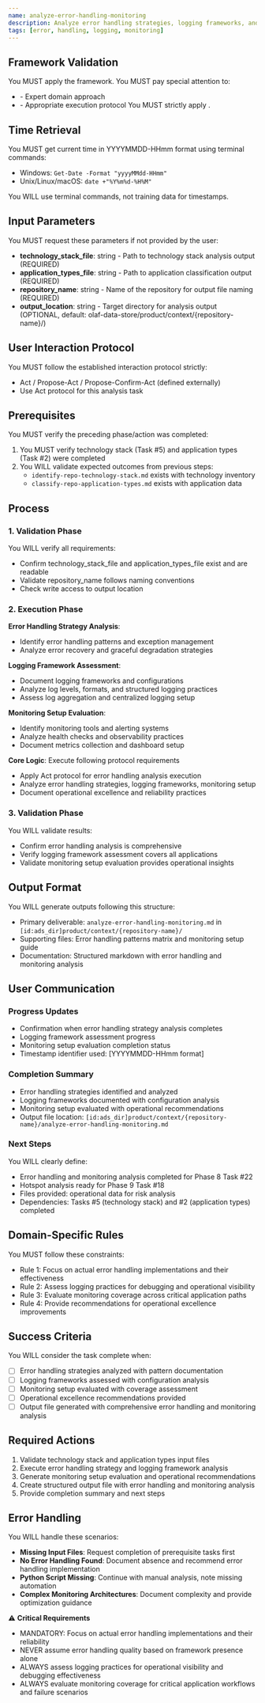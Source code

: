 ```yaml
---
name: analyze-error-handling-monitoring
description: Analyze error handling strategies, logging frameworks, and monitoring setup
tags: [error, handling, logging, monitoring]
---
```


## Framework Validation
You MUST apply the <olaf-work-instructions> framework.
You MUST pay special attention to:
- <olaf-general-role-and-behavior> - Expert domain approach
- <olaf-interaction-protocols> - Appropriate execution protocol
You MUST strictly apply <olaf-framework-validation>.

## Time Retrieval
You MUST get current time in YYYYMMDD-HHmm format using terminal commands:
- Windows: `Get-Date -Format "yyyyMMdd-HHmm"`
- Unix/Linux/macOS: `date +"%Y%m%d-%H%M"`

You WILL use terminal commands, not training data for timestamps.

## Input Parameters
You MUST request these parameters if not provided by the user:
- **technology_stack_file**: string - Path to technology stack analysis output (REQUIRED)
- **application_types_file**: string - Path to application classification output (REQUIRED)
- **repository_name**: string - Name of the repository for output file naming (REQUIRED)
- **output_location**: string - Target directory for analysis output (OPTIONAL, default: olaf-data-store/product/context/{repository-name}/)

## User Interaction Protocol
You MUST follow the established interaction protocol strictly:
- Act / Propose-Act / Propose-Confirm-Act (defined externally)
- Use Act protocol for this analysis task

## Prerequisites
You MUST verify the preceding phase/action was completed:
1. You MUST verify technology stack (Task #5) and application types (Task #2) were completed
2. You WILL validate expected outcomes from previous steps:
   - `identify-repo-technology-stack.md` exists with technology inventory
   - `classify-repo-application-types.md` exists with application data

## Process

### 1. Validation Phase
You WILL verify all requirements:
- Confirm technology_stack_file and application_types_file exist and are readable
- Validate repository_name follows naming conventions
- Check write access to output location

### 2. Execution Phase

**Error Handling Strategy Analysis**:
- Identify error handling patterns and exception management
- Analyze error recovery and graceful degradation strategies

**Logging Framework Assessment**:
- Document logging frameworks and configurations
- Analyze log levels, formats, and structured logging practices
- Assess log aggregation and centralized logging setup

**Monitoring Setup Evaluation**:
- Identify monitoring tools and alerting systems
- Analyze health checks and observability practices
- Document metrics collection and dashboard setup

**Core Logic**: Execute following protocol requirements
- Apply Act protocol for error handling analysis execution
- Analyze error handling strategies, logging frameworks, monitoring setup
- Document operational excellence and reliability practices

### 3. Validation Phase
You WILL validate results:
- Confirm error handling analysis is comprehensive
- Verify logging framework assessment covers all applications
- Validate monitoring setup evaluation provides operational insights

## Output Format
You WILL generate outputs following this structure:
- Primary deliverable: `analyze-error-handling-monitoring.md` in `[id:ads_dir]product/context/{repository-name}/`
- Supporting files: Error handling patterns matrix and monitoring setup guide
- Documentation: Structured markdown with error handling and monitoring analysis

## User Communication

### Progress Updates
- Confirmation when error handling strategy analysis completes
- Logging framework assessment progress
- Monitoring setup evaluation completion status
- Timestamp identifier used: [YYYYMMDD-HHmm format]

### Completion Summary
- Error handling strategies identified and analyzed
- Logging frameworks documented with configuration analysis
- Monitoring setup evaluated with operational recommendations
- Output file location: `[id:ads_dir]product/context/{repository-name}/analyze-error-handling-monitoring.md`

### Next Steps
You WILL clearly define:
- Error handling and monitoring analysis completed for Phase 8 Task #22
- Hotspot analysis ready for Phase 9 Task #18
- Files provided: operational data for risk analysis
- Dependencies: Tasks #5 (technology stack) and #2 (application types) completed

## Domain-Specific Rules
You MUST follow these constraints:
- Rule 1: Focus on actual error handling implementations and their effectiveness
- Rule 2: Assess logging practices for debugging and operational visibility
- Rule 3: Evaluate monitoring coverage across critical application paths
- Rule 4: Provide recommendations for operational excellence improvements

## Success Criteria
You WILL consider the task complete when:
- [ ] Error handling strategies analyzed with pattern documentation
- [ ] Logging frameworks assessed with configuration analysis
- [ ] Monitoring setup evaluated with coverage assessment
- [ ] Operational excellence recommendations provided
- [ ] Output file generated with comprehensive error handling and monitoring analysis

## Required Actions
1. Validate technology stack and application types input files
2. Execute error handling strategy and logging framework analysis
3. Generate monitoring setup evaluation and operational recommendations
4. Create structured output file with error handling and monitoring analysis
5. Provide completion summary and next steps

## Error Handling
You WILL handle these scenarios:
- **Missing Input Files**: Request completion of prerequisite tasks first
- **No Error Handling Found**: Document absence and recommend error handling implementation
- **Python Script Missing**: Continue with manual analysis, note missing automation
- **Complex Monitoring Architectures**: Document complexity and provide optimization guidance

⚠️ **Critical Requirements**
- MANDATORY: Focus on actual error handling implementations and their reliability
- NEVER assume error handling quality based on framework presence alone
- ALWAYS assess logging practices for operational visibility and debugging effectiveness
- ALWAYS evaluate monitoring coverage for critical application workflows and failure scenarios
